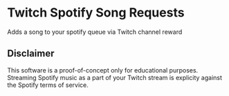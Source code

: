 # Twitch Spotify Song Requests

Adds a song to your spotify queue via Twitch channel reward

## Disclaimer

This software is a proof-of-concept only for educational purposes. Streaming Spotify music as a part of your Twitch stream is explicity against the Spotify terms of service.